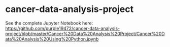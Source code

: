 # cancer-data-analysis-project
See the complete Jupyter Notebook here: https://github.com/purple19472/cancer-data-analysis-project/blob/master/Cancer%20Data%20Analysis%20Project/Cancer%20Data%20Analysis%20Using%20Python.ipynb

